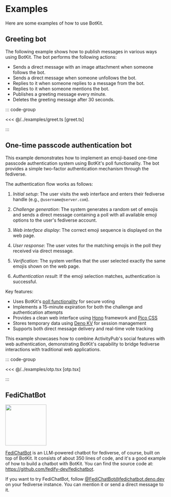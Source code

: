 Examples
========

Here are some examples of how to use BotKit.


Greeting bot
------------

The following example shows how to publish messages in various ways using
BotKit.  The bot performs the following actions:

 -  Sends a direct message with an image attachment when someone follows
    the bot.
 -  Sends a direct message when someone unfollows the bot.
 -  Replies to it when someone replies to a message from the bot.
 -  Replies to it when someone mentions the bot.
 -  Publishes a greeting message every minute.
 -  Deletes the greeting message after 30 seconds.

::: code-group

<<< @/../examples/greet.ts [greet.ts]

:::


One-time passcode authentication bot
------------------------------------

This example demonstrates how to implement an emoji-based one-time passcode
authentication system using BotKit's poll functionality.  The bot provides
a simple two-factor authentication mechanism through the fediverse.

The authentication flow works as follows:

1. *Initial setup*: The user visits the web interface and enters their fediverse
   handle (e.g., `@username@server.com`).

2. *Challenge generation*: The system generates a random set of emojis and sends
   a direct message containing a poll with all available emoji options to
  the user's fediverse account.

3. *Web interface display*: The correct emoji sequence is displayed on the
   web page.

4. *User response*: The user votes for the matching emojis in the poll they
   received via direct message.

5. *Verification*: The system verifies that the user selected exactly
   the same emojis shown on the web page.

6. *Authentication result*: If the emoji selection matches, authentication is
   successful.

Key features:

 -  Uses BotKit's [poll functionality](./concepts/message.md#polls) for secure
    voting
 -  Implements a 15-minute expiration for both the challenge and authentication
    attempts
 -  Provides a clean web interface using [Hono] framework and [Pico CSS]
 -  Stores temporary data using [Deno KV] for session management
 -  Supports both direct message delivery and real-time vote tracking

This example showcases how to combine ActivityPub's social features with web
authentication, demonstrating BotKit's capability to bridge fediverse
interactions with traditional web applications.

::: code-group

<<< @/../examples/otp.tsx [otp.tsx]

:::

[Hono]: https://hono.dev/
[Pico CSS]: https://picocss.com/
[Deno KV]: https://deno.com/kv


FediChatBot
-----------

<img src="https://raw.githubusercontent.com/fedify-dev/fedichatbot/refs/heads/main/logo.png" width="128" height="128">

[FediChatBot] is an LLM-powered chatbot for fediverse, of course, built on top
of BotKit.  It consists of about 350 lines of code, and it's a good example of
how to build a chatbot with BotKit.  You can find the source code at:
<https://github.com/fedify-dev/fedichatbot>.

If you want to try FediChatBot, follow [@FediChatBot@fedichatbot.deno.dev] on
your fediverse instance.  You can mention it or send a direct message to it.

[FediChatBot]: https://github.com/fedify-dev/fedichatbot
[@FediChatBot@fedichatbot.deno.dev]: https://fedichatbot.deno.dev/
